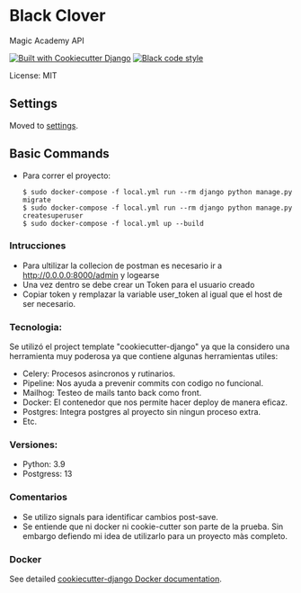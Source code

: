 # Black Clover

Magic Academy API

[![Built with Cookiecutter Django](https://img.shields.io/badge/built%20with-Cookiecutter%20Django-ff69b4.svg?logo=cookiecutter)](https://github.com/cookiecutter/cookiecutter-django/)
[![Black code style](https://img.shields.io/badge/code%20style-black-000000.svg)](https://github.com/ambv/black)

License: MIT

## Settings

Moved to [settings](http://cookiecutter-django.readthedocs.io/en/latest/settings.html).

## Basic Commands
-   Para correr el proyecto:

        $ sudo docker-compose -f local.yml run --rm django python manage.py migrate
        $ sudo docker-compose -f local.yml run --rm django python manage.py createsuperuser
        $ sudo docker-compose -f local.yml up --build

### Intrucciones
-   Para ultilizar la collecion de postman es necesario ir a http://0.0.0.0:8000/admin y logearse
-   Una vez dentro se debe crear un Token para el usuario creado
-   Copiar token y remplazar la variable user_token al igual que el host de ser necesario.

### Tecnologia:
Se utilizó el project template "cookiecutter-django" ya que la considero una herramienta muy poderosa ya que contiene algunas herramientas utiles:

- Celery: Procesos asincronos y rutinarios.
- Pipeline: Nos ayuda a prevenir commits con codigo no funcional.
- Mailhog: Testeo de mails tanto back como front.
- Docker: El contenedor que nos permite hacer deploy de manera eficaz.
- Postgres: Integra postgres al proyecto sin ningun proceso extra.
- Etc.

### Versiones:
-   Python: 3.9
-   Postgress: 13

### Comentarios
-   Se utilizo signals para identificar cambios post-save.
-   Se entiende que ni docker ni cookie-cutter son parte de la prueba. Sin embargo defiendo mi idea de utilizarlo para un proyecto màs completo.

### Docker

See detailed [cookiecutter-django Docker documentation](http://cookiecutter-django.readthedocs.io/en/latest/deployment-with-docker.html).
